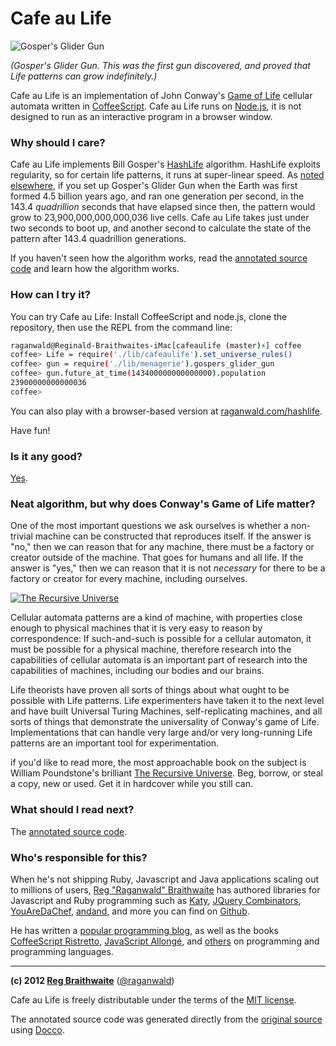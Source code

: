 # Cafe au Life

![Gosper's Glider Gun](http://raganwald.github.com/cafeaulife/docs/gospers_glider_gun.gif)

*(Gosper's Glider Gun. This was the first gun discovered, and proved that Life patterns can grow indefinitely.)*

Cafe au Life is an implementation of John Conway's [Game of Life][life] cellular automata written in [CoffeeScript][cs]. Cafe au Life runs on [Node.js][node], it is not designed to run as an interactive program in a browser window.

[life]: http://en.wikipedia.org/wiki/Conway's_Game_of_Life
[cs]: http://jashkenas.github.com/coffee-script/
[node]: http://nodejs.org

### Why should I care?

Cafe au Life implements Bill Gosper's [HashLife][hashlife] algorithm. HashLife exploits regularity, so for certain life patterns, it runs at super-linear speed. As [noted elsewhere][beautiful], if you set up Gosper's Glider Gun when the Earth was first formed 4.5 billion years ago, and ran one generation per second, in the 143.4 *quadrillion* seconds that have elapsed since then, the pattern would grow to 23,900,000,000,000,036 live cells. Cafe au Life takes just under two seconds to boot up, and another second to calculate the state of the pattern after 143.4 quadrillion generations.

If you haven't seen how the algorithm works, read the [annotated source code][source] and learn how the algorithm works.

[source]: http://recursiveuniverse.github.com/docs/cafeaulife.html
[beautiful]: http://raganwald.posterous.com/a-beautiful-algorithm
[hashlife]: http://en.wikipedia.org/wiki/Hashlife

### How can I try it?

You can try Cafe au Life: Install CoffeeScript and node.js, clone the repository, then use the REPL from the command line:

```bash
raganwald@Reginald-Braithwaites-iMac[cafeaulife (master)⚡] coffee
coffee> Life = require('./lib/cafeaulife').set_universe_rules()
coffee> gun = require('./lib/menagerie').gospers_glider_gun
coffee> gun.future_at_time(143400000000000000).population
23900000000000036
coffee>
```

You can also play with a browser-based version at [raganwald.com/hashlife](http:raganwald.com/hashlife).

Have fun!


### Is it any good?

[Yes](http://news.ycombinator.com/item?id=3067434).

### Neat algorithm, but why does Conway's Game of Life matter?

One of the most important questions we ask ourselves is whether a non-trivial machine can be constructed that reproduces itself. If the answer is "no," then we can reason that for any machine, there must be a factory or creator outside of the machine. That goes for humans and all life. If the answer is "yes," then we can reason that it is not *necessary* for there to be a factory or creator for every machine, including ourselves.

[![The Recursive Universe](http://ws.assoc-amazon.com/widgets/q?_encoding=UTF8&Format=_SL160_&ASIN=0809252023&MarketPlace=US&ID=AsinImage&WS=1&tag=raganwald001-20&ServiceVersion=20070822)](http://www.amazon.com/gp/product/0809252023/ref=as_li_ss_il?ie=UTF8&tag=raganwald001-20&linkCode=as2&camp=1789&creative=390957&creativeASIN=0809252023)

Cellular automata patterns are a kind of machine, with properties close enough to physical machines that it is very easy to reason by correspondence: If such-and-such is possible for a cellular automaton, it must be possible for a physical machine, therefore research into the capabilities of cellular automata is an important part of research into the capabilities of machines, including our bodies and our brains.

Life theorists have proven all sorts of things about what ought to be possible with Life patterns. Life experimenters have taken it to the next level and have built Universal Turing Machines, self-replicating machines, and all sorts of things that demonstrate the universality of Conway's game of Life. Implementations that can handle very large and/or very long-running Life patterns are an important tool for experimentation.

if you'd like to read more, the most approachable book on the subject is William Poundstone's brilliant [The Recursive Universe](http://www.amazon.com/gp/product/0809252023/ref=as_li_ss_il?ie=UTF8&tag=raganwald001-20&linkCode=as2&camp=1789&creative=390957&creativeASIN=0809252023). Beg, borrow, or steal a copy, new or used. Get it in hardcover while you still can.

### What should I read next?

The [annotated source code][source].

### Who's responsible for this?

When he's not shipping Ruby, Javascript and Java applications scaling out to millions of users,
[Reg "Raganwald" Braithwaite](http://braythwayt.com) has authored libraries for Javascript and Ruby programming
such as [Katy](https://github.com/raganwald/Katy), [JQuery Combinators](http://github.com/raganwald/JQuery-Combinators),
[YouAreDaChef](https://github.com/raganwald/YouAreDaChef), [andand](http://github.com/raganwald/andand),
and more you can find on [Github](https://github.com/raganwald).

He has written a [popular programming blog](http://raganwald.com/ "Reginald Braithwaite"), as well as the books [CoffeeScript Ristretto](https://leanpub.com/coffeescript-ristretto), [JavaScript Allongé](https://leanpub.com/javascriptallongesix), and [others](https://leanpub.com/u/raganwald) on programming and programming languages.

---

**(c) 2012 [Reg Braithwaite](http://braythwayt.com)** ([@raganwald](http://twitter.com/raganwald))

Cafe au Life is freely distributable under the terms of the [MIT license](http://en.wikipedia.org/wiki/MIT_License).

The annotated source code was generated directly from the [original source][source] using [Docco][docco].

[source]: https://github.com/recursiveuniverse/recursiveuniverse.github.com/blob/master/lib
[docco]: http://jashkenas.github.com/docco/
